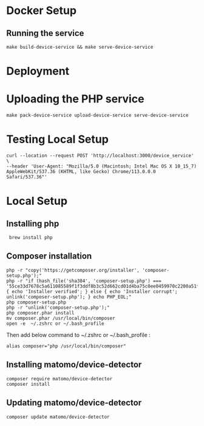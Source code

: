# Docker Setup

## Running the service

```
make build-device-service && make serve-device-service
```

# Deployment

# Uploading the PHP service

```
make pack-device-service upload-device-service serve-device-service
```

# Testing Local Setup

```
curl --location --request POST 'http://localhost:3000/device_service' \
--header 'User-Agent: "Mozilla/5.0 (Macintosh; Intel Mac OS X 10_15_7) AppleWebKit/537.36 (KHTML, like Gecko) Chrome/113.0.0.0 Safari/537.36"'
```

# Local Setup

## Installing php

```
 brew install php
```

## Composer installation

```
php -r "copy('https://getcomposer.org/installer', 'composer-setup.php');"
php -r "if (hash_file('sha384', 'composer-setup.php') === '55ce33d7678c5a611085589f1f3ddf8b3c52d662cd01d4ba75c0ee0459970c2200a51f492d557530c71c15d8dba01eae') { echo 'Installer verified'; } else { echo 'Installer corrupt'; unlink('composer-setup.php'); } echo PHP_EOL;"
php composer-setup.php
php -r "unlink('composer-setup.php');"
php composer.phar install
mv composer.phar /usr/local/bin/composer
open -e  ~/.zshrc or ~/.bash_profile
```

Then add below command to ~/.zshrc or ~/.bash_profile :

```
alias composer="php /usr/local/bin/composer"
```

## Installing matomo/device-detector

```
composer require matomo/device-detector
composer install
```

## Updating matomo/device-detector

```
composer update matomo/device-detector
```
